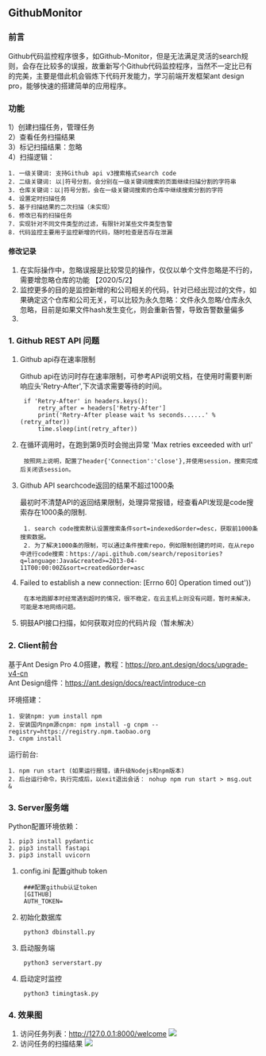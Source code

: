 ## GithubMonitor

### 前言

Github代码监控程序很多，如Github-Monitor，但是无法满足灵活的search规则，会存在比较多的误报，故重新写个Github代码监控程序，当然不一定比已有的完美，主要是借此机会锻炼下代码开发能力，学习前端开发框架ant design pro，能够快速的搭建简单的应用程序。    


### 功能
1）创建扫描任务，管理任务    
2）查看任务扫描结果  
3）标记扫描结果：忽略  
4）扫描逻辑：
		
	1. 一级关键词: 支持Github api v3搜索格式search code 
	2. 二级关键词: 以|符号分割，会分别在一级关键词搜索的页面继续扫描分割的字符串   
	3. 仓库关键词：以|符号分割，会在一级关键词搜索的仓库中继续搜索分割的字符  
	4. 设置定时扫描任务 
	5. 基于扫描结果的二次扫描（未实现）
	6. 修改已有的扫描任务
	7. 实现针对不同文件类型的过滤，有限针对某些文件类型告警  
	8. 代码监控主要用于监控新增的代码，随时检查是否存在泄漏
#### 修改记录
1. 在实际操作中，忽略误报是比较常见的操作，仅仅以单个文件忽略是不行的，需要增忽略仓库的功能 【2020/5/2】  
2. 监控更多的目的是监控新增的和公司相关的代码，针对已经出现过的文件，如果确定这个仓库和公司无关，可以比较为永久忽略：文件永久忽略/仓库永久忽略，目前是如果文件hash发生变化，则会重新告警，导致告警数量偏多  
3. 


### 1. Github REST API 问题 

1. Github api存在速率限制  

	Github api在访问时存在速率限制，可参考API说明文档，在使用时需要判断响应头'Retry-After',下次请求需要等待的时间。  
	
		if 'Retry-After' in headers.keys():
            retry_after = headers['Retry-After']
            print('Retry-After please wait %s seconds......' % (retry_after))
            time.sleep(int(retry_after))
            
2. 在循环调用时，在跑到第9页时会抛出异常 'Max retries exceeded with url'

		按照网上说明，配置了header{'Connection':'close'},并使用session，搜索完成后关闭该session。  

3. Github API searchcode返回的结果不超过1000条  
	
	最初时不清楚API的返回结果限制，处理异常报错，经查看API发现是code搜索存在1000条的限制. 
	
		1. search code搜索默认设置搜索条件sort=indexed&order=desc，获取前1000条搜索数据。  
		2. 为了解决1000条的限制，可以通过条件搜索repo，例如限制创建的时间，在从repo中进行code搜索：https://api.github.com/search/repositories?q=language:Java&created>=2013-04-11T00:00:00Z&sort=created&order=asc
		
4. Failed to establish a new connection: [Errno 60] Operation timed out'))

		在本地跑脚本时经常遇到超时的情况，很不稳定，在云主机上则没有问题，暂时未解决，可能是本地网络问题。  
	
5. 铜鼓API接口扫描，如何获取对应的代码片段（暂未解决）


### 2. Client前台

基于Ant Design Pro 4.0搭建，教程：https://pro.ant.design/docs/upgrade-v4-cn    
Ant Design组件：https://ant.design/docs/react/introduce-cn   

环境搭建：

	1. 安装npm: yum install npm 
	2. 安装国内npm源cnpm: npm install -g cnpm --registry=https://registry.npm.taobao.org
	3. cnpm install
运行前台:

	1. npm run start (如果运行报错，请升级Nodejs和npm版本)
	2. 后台运行命令，执行完成后，以exit退出会话： nohup npm run start > msg.out &

### 3. Server服务端

Python配置环境依赖：  

	1. pip3 install pydantic
	2. pip3 install fastapi
	3. pip3 install uvicorn

1. config.ini 配置github token  

		###配置github认证token
		[GITHUB]
		AUTH_TOKEN=
2. 初始化数据库

 		python3 dbinstall.py 
 		
3. 启动服务端

 		python3 serverstart.py 
4. 启动定时监控  

		python3 timingtask.py


### 4. 效果图 

1. 访问任务列表：http://127.0.0.1:8000/welcome
	![](https://github.com/shadow-horse/GithubMonitor/blob/master/img/tasklist.png)
2. 访问任务的扫描结果
	![](https://github.com/shadow-horse/GithubMonitor/blob/master/img/scanlist.png)


